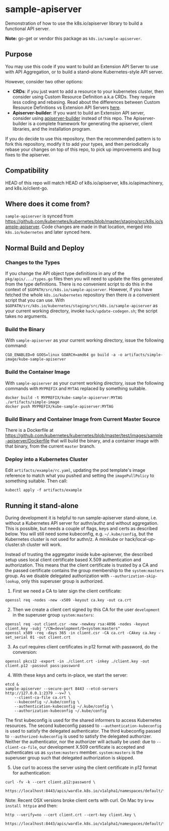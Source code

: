 # sample-apiserver

Demonstration of how to use the k8s.io/apiserver library to build a functional API server.

**Note:** go-get or vendor this package as `k8s.io/sample-apiserver`.

## Purpose

You may use this code if you want to build an Extension API Server to use with API Aggregation, or to build a stand-alone Kubernetes-style API server.

However, consider two other options:
  * **CRDs**:  if you just want to add a resource to your kubernetes cluster, then consider using Custom Resource Definition a.k.a CRDs.  They require less coding and rebasing.  Read about the differences between Custom Resource Definitions vs Extension API Servers [here](https://kubernetes.io/docs/concepts/api-extension/custom-resources).
  * **Apiserver-builder**: If you want to build an Extension API server, consider using [apiserver-builder](https://github.com/kubernetes-incubator/apiserver-builder) instead of this repo.  The Apiserver-builder is a complete framework for generating the apiserver, client libraries, and the installation program.

If you do decide to use this repository, then the recommended pattern is to fork this repository, modify it to add your types, and then periodically rebase your changes on top of this repo, to pick up improvements and bug fixes to the apiserver.


## Compatibility

HEAD of this repo will match HEAD of k8s.io/apiserver, k8s.io/apimachinery, and k8s.io/client-go.

## Where does it come from?

`sample-apiserver` is synced from https://github.com/kubernetes/kubernetes/blob/master/staging/src/k8s.io/sample-apiserver.
Code changes are made in that location, merged into `k8s.io/kubernetes` and later synced here.

## Normal Build and Deploy

### Changes to the Types

If you change the API object type definitions in any of the
`pkg/apis/.../types.go` files then you will need to update the files
generated from the type definitions.  There is no convenient script to
do this in the context of `$GOPATH/src/k8s.io/sample-apiserver`.
However, if you have fetched the whole `k8s.io/kubernetes` repository
then there _is_ a convenient script that you can use.  With
`$GOPATH/src/k8s.io/kubernetes/staging/src/k8s.io/sample-apiserver` as
your current working directory, invoke `hack/update-codegen.sh`; the
script takes no arguments.

### Build the Binary

With `sample-apiserver` as your current working directory, issue the
following command:

```
CGO_ENABLED=0 GOOS=linux GOARCH=amd64 go build -a -o artifacts/simple-image/kube-sample-apiserver
```

### Build the Container Image

With `sample-apiserver` as your current working directory, issue the
following commands with `MYPREFIX` and `MYTAG` replaced by something
suitable.

```
docker build -t MYPREFIX/kube-sample-apiserver:MYTAG ./artifacts/simple-image
docker push MYPREFIX/kube-sample-apiserver:MYTAG
```


### Build Binary and Container Image from Current Master Source

There is a Dockerfile at
https://github.com/kubernetes/kubernetes/blob/master/test/images/sample-apiserver/Dockerfile
that will build the binary, and a container image with that binary,
from the current `master` branch.


### Deploy into a Kubernetes Cluster

Edit `artifacts/example/rc.yaml`, updating the pod template's image
reference to match what you pushed and setting the `imagePullPolicy`
to something suitable.  Then call:

```
kubectl apply -f artifacts/example
```

## Running it stand-alone

During development it is helpful to run sample-apiserver stand-alone, i.e. without
a Kubernetes API server for authn/authz and without aggregation. This is possible, but needs
a couple of flags, keys and certs as described below. You will still need some kubeconfig,
e.g. `~/.kube/config`, but the Kubernetes cluster is not used for authn/z. A minikube or
hack/local-up-cluster.sh cluster will work.

Instead of trusting the aggregator inside kube-apiserver, the described setup uses local
client certificate based X.509 authentication and authorization. This means that the client
certificate is trusted by a CA and the passed certificate contains the group membership
to the `system:masters` group. As we disable delegated authorization with `--authorization-skip-lookup`,
only this superuser group is authorized.

1. First we need a CA to later sign the client certificate:

``` shell
openssl req -nodes -new -x509 -keyout ca.key -out ca.crt
```

2. Then we create a client cert signed by this CA for the user `development` in the superuser group
   `system:masters`:

``` shell
openssl req -out client.csr -new -newkey rsa:4096 -nodes -keyout client.key -subj "/CN=development/O=system:masters"
openssl x509 -req -days 365 -in client.csr -CA ca.crt -CAkey ca.key -set_serial 01 -out client.crt
```

3. As curl requires client certificates in p12 format with password, do the conversion:

``` shell
openssl pkcs12 -export -in ./client.crt -inkey ./client.key -out client.p12 -passout pass:password
```

4. With these keys and certs in-place, we start the server:

``` shell
etcd &
sample-apiserver --secure-port 8443 --etcd-servers http://127.0.0.1:2379 --v=7 \
	--client-ca-file ca.crt \
	--kubeconfig ~/.kube/config \
	--authentication-kubeconfig ~/.kube/config \
	--authorization-kubeconfig ~/.kube/config
```

The first kubeconfig is used for the shared informers to access Kubernetes resources. The second kubeconfig passed to `--authentication-kubeconfig` is used to satisfy the delegated authenticator. The third kubeconfig passed to `--authorized-kubeconfig` is used to satisfy the delegated authorizer. Neither the authenticator, nor the authorizer will actually be used: due to `--client-ca-file`, our development X.509 certificate is accepted and authenticates us as `system:masters` member. `system:masters` is the superuser group
such that delegated authorization is skipped.

5. Use curl to access the server using the client certificate in p12 format for authentication:

``` shell
curl -fv -k --cert client.p12:password \
	https://localhost:8443/apis/wardle.k8s.io/v1alpha1/namespaces/default/flunders
```

   Note: Recent OSX versions broke client certs with curl. On Mac try `brew install httpie` and then:

``` shell
http --verify=no --cert client.crt --cert-key client.key \
	https://localhost:8443/apis/wardle.k8s.io/v1alpha1/namespaces/default/flunders
```
